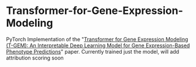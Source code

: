 # Transformer-for-Gene-Expression-Modeling
PyTorch Implementation of the "[Transformer for Gene Expression Modeling (T-GEM): An Interpretable Deep Learning Model for Gene Expression-Based Phenotype Predictions](https://www.mdpi.com/2072-6694/14/19/4763)" paper.
Currently trained just the model, will add attribution scoring soon
